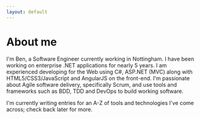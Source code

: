 ```yaml
---
layout: default
---
```


# About me

I'm Ben, a Software Engineer currently working in Nottingham. I have been working on enterprise .NET applications for nearly 5 years. I am experienced developing for the Web using C&#35;, ASP.NET (MVC) along with HTML5/CSS3/JavaScript and AngularJS on the front-end. I'm passionate about Agile software delivery, specifically Scrum, and use tools and frameworks such as BDD, TDD and DevOps to build working software.

I'm currently writing entries for an A-Z of tools and technologies I've come across; check back later for more.
